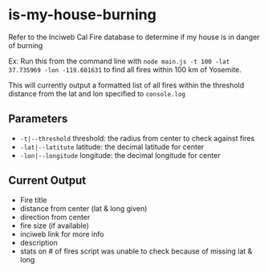 # is-my-house-burning
Refer to the Inciweb Cal Fire database to determine if my house is in danger of burning

Ex: Run this from the command line with `node main.js -t 100 -lat 37.735969 -lon -119.601631` to find all fires within 100 km of Yosemite.

This will currently output a formatted list of all fires within the threshold distance from the lat and lon specified to `console.log`

## Parameters

- `-t|--threshold` threshold: the radius from center to check against fires
- `-lat|--latitute` latitude: the decimal latitude for center
- `-lon|--longitude` longitude: the decimal longitude for center

## Current Output

- Fire title
- distance from center (lat & long given)
- direction from center
- fire size (if available)
- inciweb link for more info
- description
- stats on # of fires script was unable to check because of missing lat & long